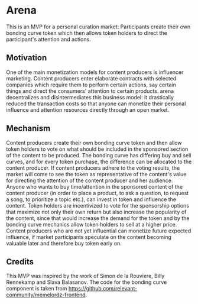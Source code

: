 # Arena
This is an MVP for a personal curation market: Participants create their own bonding curve token which then allows token holders to direct the participant's attention and actions.

## Motivation
One of the main monetization models for content producers is influencer marketing. Content producers enter elaborate contracts with selected companies which require them to perform certain actions, say certain things and direct the consumers' attention to certain products. 
arena decentralizes and disintermediates this business model: it drastically reduced the transaction costs so that anyone can monetize their personal influence and attention resources directly through an open market.

## Mechanism

Content producers create their own bonding curve token and then allow token holders to vote on what should be included in the sponsored section of the content to be produced.
The bonding curve has differing buy and sell curves, and for every token purchase, the difference can be allocated to the content producer.
If content producers adhere to the voting results, the market will come to see the token as representative of the content's value for directing the attention of the content producer and her audience.
Anyone who wants to buy time/attention in the sponsored content of the content producer (in order to place a product, to ask a question, to request a song, to prioritize a topic etc.), can invest in token and influence the content.
Token holders are incentivized to vote for the sponsorship options that maximize not only their own return but also increase the popularity of the content, since that would increase the demand for the token and by the bonding curve mechanics allow token holders to sell at a higher price.
Content producers who are not yet influential can monetize future expected influence, if market participants speculate on the content becoming valuable later and therefore buy token early on.

## Credits

This MVP was inspired by the work of Simon de la Rouviere, Billy Rennekamp and Slava Balasanov. The code for the bonding curve component is taken from https://github.com/relevant-community/memelordz-frontend.






